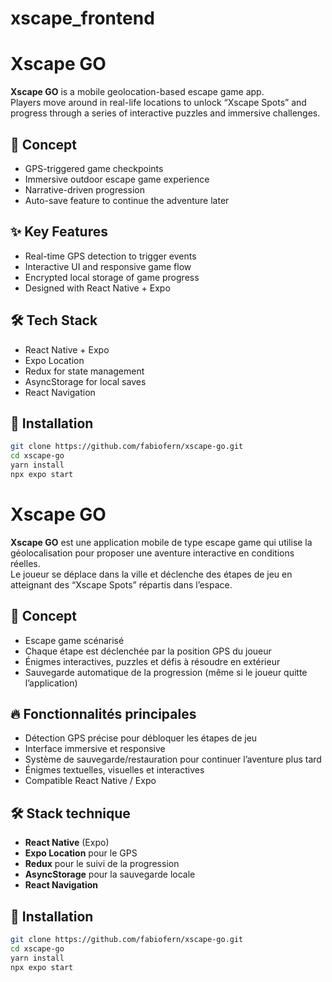 # xscape_frontend

# Xscape GO

**Xscape GO** is a mobile geolocation-based escape game app.  
Players move around in real-life locations to unlock “Xscape Spots” and progress through a series of interactive puzzles and immersive challenges.

## 🧠 Concept

- GPS-triggered game checkpoints
- Immersive outdoor escape game experience
- Narrative-driven progression
- Auto-save feature to continue the adventure later

## ✨ Key Features

- Real-time GPS detection to trigger events
- Interactive UI and responsive game flow
- Encrypted local storage of game progress
- Designed with React Native + Expo

## 🛠️ Tech Stack

- React Native + Expo
- Expo Location
- Redux for state management
- AsyncStorage for local saves
- React Navigation

## 🚀 Installation

```bash
git clone https://github.com/fabiofern/xscape-go.git
cd xscape-go
yarn install
npx expo start
```


# Xscape GO

**Xscape GO** est une application mobile de type escape game qui utilise la géolocalisation pour proposer une aventure interactive en conditions réelles.  
Le joueur se déplace dans la ville et déclenche des étapes de jeu en atteignant des “Xscape Spots” répartis dans l’espace.

## 🧩 Concept

- Escape game scénarisé
- Chaque étape est déclenchée par la position GPS du joueur
- Énigmes interactives, puzzles et défis à résoudre en extérieur
- Sauvegarde automatique de la progression (même si le joueur quitte l’application)

## 🔥 Fonctionnalités principales

- Détection GPS précise pour débloquer les étapes de jeu
- Interface immersive et responsive
- Système de sauvegarde/restauration pour continuer l’aventure plus tard
- Énigmes textuelles, visuelles et interactives
- Compatible React Native / Expo

## 🛠️ Stack technique

- **React Native** (Expo)
- **Expo Location** pour le GPS
- **Redux** pour le suivi de la progression
- **AsyncStorage** pour la sauvegarde locale
- **React Navigation**

## 🚀 Installation

```bash
git clone https://github.com/fabiofern/xscape-go.git
cd xscape-go
yarn install
npx expo start
